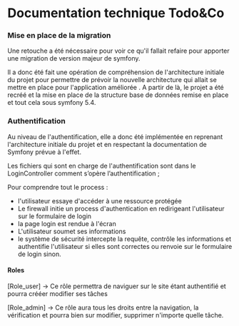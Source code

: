 
# Documentation technique Todo&Co

### Mise en place de la migration

Une retouche a été nécessaire pour voir ce qu'il fallait refaire pour apporter une migration de 
version majeur de symfony.

Il a donc été fait une opération de compréhension de l'architecture initiale du projet pour 
permettre de prévoir la nouvelle architecture qui allait se mettre en place pour l'application améliorée
.
A partir de là, le projet a été recréé et la mise en place de la structure base de données remise en place et tout
cela sous symfony 5.4.

### Authentification

Au niveau de l'authentification, elle a donc été implémentée en reprenant l'architecture initiale du projet
et en respectant la documentation de Symfony prévue à l'effet.

Les fichiers qui sont en charge de l'authentification sont dans le LoginController
comment s’opère l’authentification ;

Pour comprendre tout le process :
- l'utilisateur essaye d'accéder à une ressource protégée
- Le firewall initie un process d'authentication en redirigeant l'utilisateur sur le formulaire de login
- la page login est rendue à l'écran
- L'utilisateur soumet ses informations
- le système de sécurité intercepte la requête, contrôle les informations et authentifie l'utilisateur
si elles sont correctes ou renvoie sur le formulaire de login sinon.


#### Roles

[Role_user] -> Ce rôle permettra de naviguer sur le site étant authentifié et pourra crééer modifier ses tâches

[Role_admin] -> Ce rôle aura tous les droits entre la navigation, la vérification et pourra bien sur
modifier, supprimer n'importe quelle tâche. 





